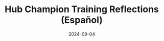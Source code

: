---
title: Hub Champion Training Reflections (Español)
date: "2024-09-04"
tags: [bioscience]
categories: [impact]
featured: false
draft: false
external_link: https://catalystproject.cloud/blog/2024-08-23-reflexiones-sobre-la-formacion-de-campeones-y-campeonas-del-hub.html
---